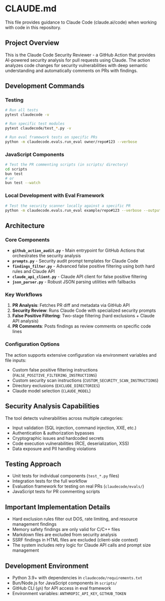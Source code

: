 # CLAUDE.md

This file provides guidance to Claude Code (claude.ai/code) when working with code in this repository.

## Project Overview

This is the Claude Code Security Reviewer - a GitHub Action that provides AI-powered security analysis for pull requests using Claude. The action analyzes code changes for security vulnerabilities with deep semantic understanding and automatically comments on PRs with findings.

## Development Commands

### Testing
```bash
# Run all tests
pytest claudecode -v

# Run specific test modules
pytest claudecode/test_*.py -v

# Run eval framework tests on specific PRs
python -m claudecode.evals.run_eval owner/repo#123 --verbose
```

### JavaScript Components
```bash
# Test the PR commenting scripts (in scripts/ directory)
cd scripts
bun test
# or
bun test --watch
```

### Local Development with Eval Framework
```bash
# Test the security scanner locally against a specific PR
python -m claudecode.evals.run_eval example/repo#123 --verbose --output-dir ./eval_results
```

## Architecture

### Core Components

- **`github_action_audit.py`** - Main entrypoint for GitHub Actions that orchestrates the security analysis
- **`prompts.py`** - Security audit prompt templates for Claude Code
- **`findings_filter.py`** - Advanced false positive filtering using both hard rules and Claude API
- **`claude_api_client.py`** - Claude API client for false positive filtering
- **`json_parser.py`** - Robust JSON parsing utilities with fallbacks

### Key Workflows

1. **PR Analysis**: Fetches PR diff and metadata via GitHub API
2. **Security Review**: Runs Claude Code with specialized security prompts
3. **False Positive Filtering**: Two-stage filtering (hard exclusions + Claude API analysis)
4. **PR Comments**: Posts findings as review comments on specific code lines

### Configuration Options

The action supports extensive configuration via environment variables and file inputs:
- Custom false positive filtering instructions (`FALSE_POSITIVE_FILTERING_INSTRUCTIONS`)
- Custom security scan instructions (`CUSTOM_SECURITY_SCAN_INSTRUCTIONS`)
- Directory exclusions (`EXCLUDE_DIRECTORIES`)
- Claude model selection (`CLAUDE_MODEL`)

## Security Analysis Capabilities

The tool detects vulnerabilities across multiple categories:
- Input validation (SQL injection, command injection, XXE, etc.)
- Authentication & authorization bypasses
- Cryptographic issues and hardcoded secrets
- Code execution vulnerabilities (RCE, deserialization, XSS)
- Data exposure and PII handling violations

## Testing Approach

- Unit tests for individual components (`test_*.py` files)
- Integration tests for the full workflow
- Evaluation framework for testing on real PRs (`claudecode/evals/`)
- JavaScript tests for PR commenting scripts

## Important Implementation Details

- Hard exclusion rules filter out DOS, rate limiting, and resource management findings
- Memory safety findings are only valid for C/C++ files
- Markdown files are excluded from security analysis
- SSRF findings in HTML files are excluded (client-side context)
- The system includes retry logic for Claude API calls and prompt size management

## Development Environment

- Python 3.9+ with dependencies in `claudecode/requirements.txt`
- Bun/Node.js for JavaScript components in `scripts/`
- GitHub CLI (`gh`) for API access in eval framework
- Environment variables: `ANTHROPIC_API_KEY`, `GITHUB_TOKEN`